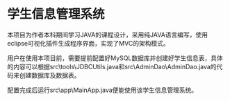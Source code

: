 # 学生信息管理系统
本项目为作者本科期间学习JAVA的课程设计，采用纯JAVA语言编写，使用eclipse可视化插件生成程序界面，实现了MVC的架构模式。

用户在使用本项目前，需要提前配置好MySQL数据库并创建好学生信息表，具体的内容可以根据src\tools\JDBCUtils.java和src\AdminDao\AdminDao.java的代码来创建数据库及数据表。

配置完成后运行src\app\MainApp.java便能使用该学生信息管理系统。
